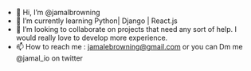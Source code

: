 - 👋 Hi, I’m @jamalbrowning
- 🌱 I’m currently learning Python| Django | React.js
- 💞️ I’m looking to collaborate on projects that need any sort of help. I would really love to develop more experience.
- 📫 How to reach me : jamalebrowning@gmail.com or you can Dm me @jamal_io on twitter

<!---
jamalbrowning/jamalbrowning is a ✨ special ✨ repository because its `README.md` (this file) appears on your GitHub profile.
You can click the Preview link to take a look at your changes.
--->
